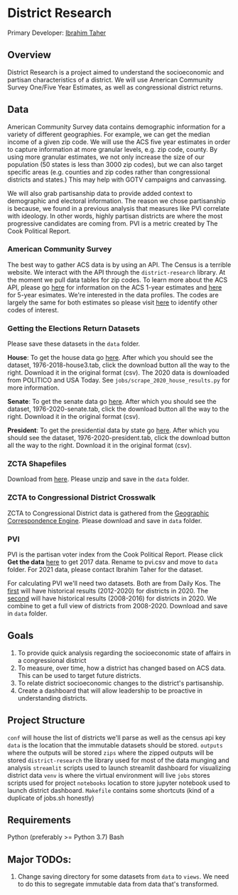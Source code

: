# District Research

Primary Developer: [Ibrahim Taher](https://github.com/itaher1995)

## Overview

District Research is a project aimed to understand the socioeconomic and partisan characteristics of a district. We will use American Community Survey One/Five Year Estimates, as well as congressional district returns.

## Data

American Community Survey data contains demographic information for a variety of different geographies. For example, we can get the median income of a given zip code. We will use the ACS five year estimates in order to capture information at more granular levels, e.g. zip code, county. By using more granular estimates, we not only increase the size of our population (50 states is less than 3000 zip codes), but we can also target specific areas (e.g. counties and zip codes rather than congressional districts and states.) This may help with GOTV campaigns and canvassing. 

We will also grab partisanship data to provide added context to demographic and electoral information. The reason we chose partisanship is because, we found in a previous analysis that measures like PVI correlate with ideology. In other words, highly partisan districts are where the most progressive candidates are coming from. PVI is a metric created by The Cook Political Report.

### American Community Survey

The best way to gather ACS data is by using an API. The Census is a terrible website. We interact with the API through the `district-research` library. At the moment we pull data tables for zip codes. To learn more about the ACS API, please go [here](https://www.census.gov/data/developers/data-sets/acs-1year.html) for information on the ACS 1-year estimates and [here](https://www.census.gov/data/developers/data-sets/acs-5year.html) for 5-year esimates. We're interested in the data profiles. The codes are largely the same for both estimates so please visit [here](https://api.census.gov/data/2019/acs/acs5/variables.html) to identify other codes of interest.

### Getting the Elections Return Datasets

Please save these datasets in the `data` folder.

**House**: To get the house data go [here](https://dataverse.harvard.edu/dataset.xhtml?persistentId=doi:10.7910/DVN/IG0UN2). After which you should see the dataset, 1976-2018-house3.tab, click the download button all the way to the right. Download it in the original format (csv). The 2020 data is downloaded from POLITICO and USA Today. See `jobs/scrape_2020_house_results.py` for more information.

**Senate**: To get the senate data go [here](https://dataverse.harvard.edu/dataset.xhtml?persistentId=doi:10.7910/DVN/PEJ5QU). After which you should see the dataset, 1976-2020-senate.tab, click the download button all the way to the right. Download it in the original format (csv). 

**President**: To get the presidential data by state go [here](https://dataverse.harvard.edu/dataset.xhtml?persistentId=doi:10.7910/DVN/42MVDX). After which you should see the dataset, 1976-2020-president.tab, click the download button all the way to the right. Download it in the original format (csv).

### ZCTA Shapefiles

Download from [here](https://www2.census.gov/geo/tiger/TIGER2019/ZCTA5/). Please unzip and save in the `data` folder.

### ZCTA to Congressional District Crosswalk

ZCTA to Congressional District data is gathered from the [Geographic Correspondence Engine](https://mcdc.missouri.edu/applications/geocorr2018.html). Please download and save in `data` folder.

### PVI

PVI is the partisan voter index from the Cook Political Report. Please click **Get the data** [here](https://cookpolitical.com/pvi-map-and-district-list) to get 2017 data. Rename to pvi.csv and move to `data` folder. For 2021 data, please contact Ibrahim Taher for the dataset.

For calculating PVI we'll need two datasets. Both are from Daily Kos. The [first](https://docs.google.com/spreadsheets/d/1XbUXnI9OyfAuhP5P3vWtMuGc5UJlrhXbzZo3AwMuHtk/edit#gid=0) will have historical results (2012-2020) for districts in 2020. The [second](https://docs.google.com/spreadsheets/d/1whYBonfwlgTGnYl7U_IH31G0JNYQ9QBIjDfqkZHkW-0/edit#gid=0) will have historical results (2008-2016) for districts in 2020. We combine to get a full view of districts from 2008-2020. Download and save in `data` folder.

## Goals

1. To provide quick analysis regarding the socioeconomic state of affairs in a congressional district
2. To measure, over time, how a district has changed based on ACS data. This can be used to target future districts.
3. To relate district socioeconomic changes to the district's partisanship.
4. Create a dashboard that will allow leadership to be proactive in understanding districts.

## Project Structure

`conf` will house the list of districts we'll parse as well as the census api key
`data` is the location that the immutable datasets should be stored.
`outputs` where the outputs will be stored
`zips` where the zipped outputs will be stored
`district-research` the library used for most of the data munging and analysis
`streamlit` scripts used to launch streamlit dashboard for visualizing district data
`venv` is where the virtual environment will live
`jobs` stores scripts used for project
`notebooks` location to store jupyter notebook used to launch district dashboard.
`Makefile` contains some shortcuts (kind of a duplicate of jobs.sh honestly)

## Requirements

Python (preferably >= Python 3.7)
Bash

## Major TODOs:

1. Change saving directory for some datasets from `data` to `views`. We need to do this to segregate immutable data from data that's transformed. 